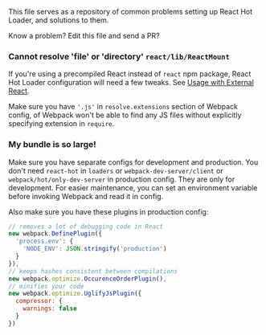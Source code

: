 This file serves as a repository of common problems setting up React Hot Loader, and solutions to them.

Know a problem? Edit this file and send a PR?

### Cannot resolve 'file' or 'directory' `react/lib/ReactMount`

If you're using a precompiled React instead of `react` npm package, React Hot Loader configuration will need a few tweaks. See [Usage with External React](https://github.com/gaearon/react-hot-loader/blob/master/docs/README.md#usage-with-external-react).

Make sure you have `'.js'` in `resolve.extensions` section of Webpack config, of Webpack won't be able to find any JS files without explicitly specifying extension in `require`.

### My bundle is so large!

Make sure you have separate configs for development and production. You don't need `react-hot` in `loaders` or `webpack-dev-server/client` or `webpack/hot/only-dev-server` in production config. They are only for development. For easier maintenance, you can set an environment variable before invoking Webpack and read it in config.

Also make sure you have these plugins in production config:

```js
// removes a lot of debugging code in React
new webpack.DefinePlugin({
  'process.env': {
    'NODE_ENV': JSON.stringify('production')
  }
}),
// keeps hashes consistent between compilations
new webpack.optimize.OccurenceOrderPlugin(),
// minifies your code
new webpack.optimize.UglifyJsPlugin({
  compressor: {
    warnings: false
  }
})
```
